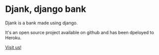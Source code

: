# Djank, django bank

Djank is a bank made using django.

It's an open source project available on github and has been dpeloyed to Heroku.

[Visit us!](https://djank.herokuapp.com)
